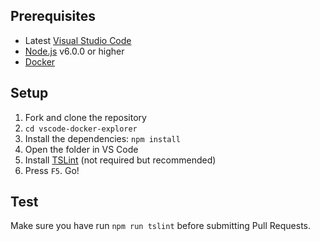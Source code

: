 ## Prerequisites
* Latest [Visual Studio Code](https://code.visualstudio.com/)
* [Node.js](https://nodejs.org/) v6.0.0 or higher
* [Docker](https://www.docker.com/)

## Setup
1. Fork and clone the repository
2. `cd vscode-docker-explorer`
3. Install the dependencies: `npm install`
4. Open the folder in VS Code
5. Install [TSLint](https://marketplace.visualstudio.com/items?itemName=eg2.tslint) (not required but recommended)
6. Press `F5`. Go!

## Test
Make sure you have run `npm run tslint` before submitting Pull Requests.